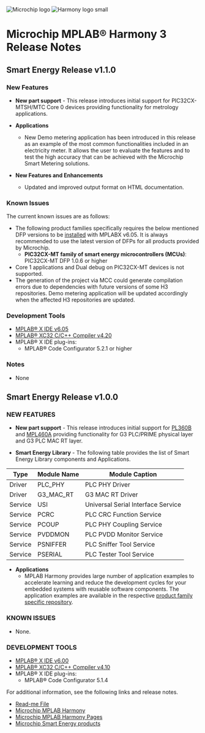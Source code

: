 ![Microchip logo](https://raw.githubusercontent.com/wiki/Microchip-MPLAB-Harmony/Microchip-MPLAB-Harmony.github.io/images/microchip_logo.png)
![Harmony logo small](https://raw.githubusercontent.com/wiki/Microchip-MPLAB-Harmony/Microchip-MPLAB-Harmony.github.io/images/microchip_mplab_harmony_logo_small.png)

# Microchip MPLAB® Harmony 3 Release Notes

## Smart Energy Release v1.1.0

### New Features

- **New part support** - This release introduces initial support for PIC32CX-MTSH/MTC Core 0 devices providing functionality for metrology applications.

- **Applications**
  - New Demo metering application has been introduced in this release as an example of the most common functionalities included in an electricity meter. It allows the user to evaluate the features and to test the high accuracy that can be achieved with the Microchip Smart Metering solutions.

- **New Features and Enhancements**
  - Updated and improved output format on HTML documentation.
  
### Known Issues

The current known issues are as follows:
- The following product families specifically requires the below mentioned DFP versions to be [installed](https://microchipdeveloper.com/mplabx:projects-packs) with MPLABX v6.05. It is always recommended to use the latest version of DFPs for all products provided by Microchip.
  - **PIC32CX-MT family of smart energy microcontrollers (MCUs)**: PIC32CX-MT DFP 1.0.6 or higher
- Core 1 applications and Dual debug on PIC32CX-MT devices is not supported.
- The generation of the project via MCC could generate compilation errors due to dependencies with future versions of some H3 repositories. Demo metering application will be updated accordingly when the affected H3 repositories are updated.

### Development Tools

- [MPLAB® X IDE v6.05](https://www.microchip.com/mplab/mplab-x-ide)
- [MPLAB® XC32 C/C++ Compiler v4.20](https://www.microchip.com/mplab/compilers)
- MPLAB® X IDE plug-ins:
  - MPLAB® Code Configurator 5.2.1 or higher

### Notes

- None

## Smart Energy Release v1.0.0

### NEW FEATURES

- **New part support** - This release introduces initial support for [PL360B](https://www.microchip.com/wwwproducts/en/PL360B) and [MPL460A](https://www.microchip.com/en-us/product/mpl460a) providing functionality for G3 PLC/PRIME physical layer and G3 PLC MAC RT layer.

- **Smart Energy Library** - The following table provides the list of Smart Energy Library components and Applications.

| Type | Module Name |  Module Caption |
| --- | --- | --- |
| Driver | PLC\_PHY | PLC PHY Driver |
| Driver | G3\_MAC\_RT | G3 MAC RT Driver |
| Service | USI | Universal Serial Interface Service  |
| Service | PCRC| PLC CRC Function Service|
| Service | PCOUP| PLC PHY Coupling Service|
| Service | PVDDMON| PLC PVDD Monitor Service|
| Service | PSNIFFER| PLC Sniffer Tool Service|
| Service | PSERIAL| PLC Tester Tool Service|

- **Applications**
  - MPLAB Harmony provides large number of application examples to accelerate learning and reduce the development cycles for your embedded systems with reusable software components. The application examples are available in the respective [product family specific repository](apps/readme.md).

### KNOWN ISSUES

- None.

### DEVELOPMENT TOOLS

- [MPLAB® X IDE v6.00](https://www.microchip.com/mplab/mplab-x-ide)
- [MPLAB® XC32 C/C++ Compiler v4.10](https://www.microchip.com/mplab/compilers)
- MPLAB® X IDE plug-ins:
  - MPLAB® Code Configurator 5.1.4

For additional information, see the following links and release notes.
* [Read-me File](./readme.md)
* [Microchip MPLAB Harmony](https://www.microchip.com/mplab/mplab-harmony)
* [Microchip MPLAB Harmony Pages](https://microchip-mplab-harmony.github.io/)
* [Microchip Smart Energy products](https://www.microchip.com/design-centers/smart-energy-products/power-line-communications)